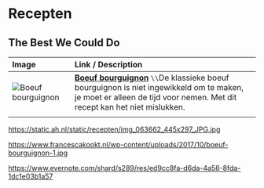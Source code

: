 # Recepten

## The Best We Could Do

| Image| Link / Description |
| :--- | :--- |
| ![Boeuf bourguignon](https://static.ah.nl/static/recepten/img_063662_445x297_JPG.jpg) | **[Boeuf bourguignon](https://www.francescakookt.nl/boeuf-bourguignon/)** ``\\``De klassieke boeuf bourguignon is niet ingewikkeld om te maken, je moet er alleen de tijd voor nemen. Met dit recept kan het niet mislukken. |
||

https://static.ah.nl/static/recepten/img_063662_445x297_JPG.jpg

https://www.francescakookt.nl/wp-content/uploads/2017/10/boeuf-bourguignon-1.jpg

https://www.evernote.com/shard/s289/res/ed9cc8fa-d6da-4a58-8fda-1dc1e03b1a57